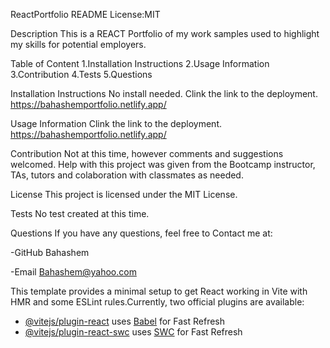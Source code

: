 ReactPortfolio README
License:MIT

Description
This is a REACT Portfolio of my work samples used to highlight my skills for potential employers.

Table of Content
1.Installation Instructions 2.Usage Information 3.Contribution 4.Tests 5.Questions

Installation Instructions
No install needed. Clink the link to the deployment. https://bahashemportfolio.netlify.app/

Usage Information
Clink the link to the deployment. https://bahashemportfolio.netlify.app/


Contribution
Not at this time, however comments and suggestions welcomed. Help with this project was given from the Bootcamp instructor, TAs, tutors and colaboration with classmates as needed.

License
This project is licensed under the MIT License.

Tests
No test created at this time.

Questions
If you have any questions, feel free to Contact me at:

-GitHub Bahashem

-Email Bahashem@yahoo.com



This template provides a minimal setup to get React working in Vite with HMR and some ESLint rules.Currently, two official plugins are available:

- [@vitejs/plugin-react](https://github.com/vitejs/vite-plugin-react/blob/main/packages/plugin-react/README.md) uses [Babel](https://babeljs.io/) for Fast Refresh
- [@vitejs/plugin-react-swc](https://github.com/vitejs/vite-plugin-react-swc) uses [SWC](https://swc.rs/) for Fast Refresh
